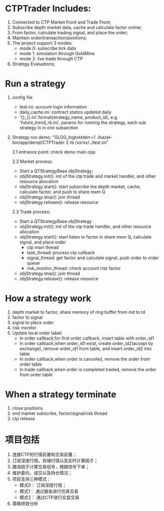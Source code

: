 # CTPTrader Includes:
1. Connected to CTP Market Front and Trade Front;
2. Subscribe depth market data, cache and calculate factor online;
3. From factor, calculate trading signal, and place the order;
4. Maintain order/transaction/positions;
5. The project support 3 modes:
   - mode 0: subscribe tick data
   - mode 1: simulation through GoldMine
   - mode 2: live trade through CTP
6. Strategy Evaluations;

# Run a strategy
1. config file
    - test.ini: account login information
    - daily_cache.ini: contract statics updated daily
    - '{}_{}.ini'.format(strategy_name, product_id), e.g. 'future_trend_rb.ini', params for running the strategy, each sub strategy in in one subsection
2.  Strategy run demo: "GLOG_logtostderr=1 ./bazel-bin/app/deriqt/CTPTrader 2 rb  /xx/xx/../test.ini"
    
    
    2.1 entrance point: check demo main.cpp 
    
    
    2.2 Market process:
    - Start a QTStrategyBase objStrategy;
    - objStrategy.init(): init of the ctp trade and market handler, and other resource allocation
    - objStrategy.start(): start subscribe the depth market, cache, calculate factor, and push to share mem Q
    - objStrategy.stop(): join thread
    - objStrategy.release(): release resource 


    2.3 Trade process: 

    
    - Start a QTStrategyBase objStrategy
    - objStrategy.init(): init of the ctp trade handler, and other resource allocation
    - objStrategy.start(): start listen to factor in share mem Q, calculate signal, and place order 
        - ctp main thread
        - task_thread: process ctp callback
        - signal_thread: get factor and calculate signal, push order to order queue
        - risk_monitor_thread: check account risk factor 
    - objStrategy.stop(): join thread
    - objStrategy.release(): release resource 

# How a strategy work
1. depth market to factor, share memory of ring buffer from md to td
2. factor to signal
3. signal to place order
4. risk monitor
5. Update local order tabel:
    - In order callback,for first order callback, insert table with order_id1
    - In order callback,when order_id1 exist, create order_id2(accept by exchange), remove order_id1 from table, and insert order_id2 into table
    - In order callback,when order is canceled, remove the order from order table
    - In trade callback,when order is completed traded, remove the order from order table

# When a strategy terminate
1. close positions
2. end market subscribe, factor/signal/risk thread
3. ctp release


# 项目包括
1. 连接CTP的行情前置和交易前置；
2. 订阅深度行情，存储行情以及实时计算因子；
3. 跟进因子计算交易信号，根据信号下单；
4. 维护委托，成交以及持仓情况；
5. 项目支持三种模式：
    - 模式0： 订阅深度行情；
    - 模式1： 通过掘金进行仿真交易
    - 模式2： 通过CTP进行实盘交易
6. 策略绩效分析
